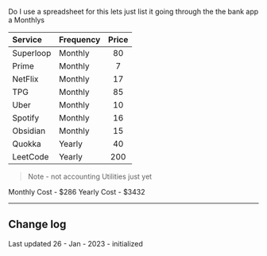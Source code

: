 Do I use a spreadsheet for this lets just list it going through the the bank app a Monthlys

|Service|Frequency|Price|
|:--|:--|:--:|
|Superloop|Monthly|80|
|Prime|Monthly|7|
|NetFlix|Monthly|17|
|TPG|Monthly|85|
|Uber|Monthly|10|
|Spotify|Monthly|16|
|Obsidian|Monthly|15|
|Quokka|Yearly|40|
|LeetCode|Yearly|200|

> Note - not accounting Utilities just yet

Monthly Cost - $286
Yearly Cost - $3432

---
## Change log
Last updated 26 - Jan - 2023 - initialized

